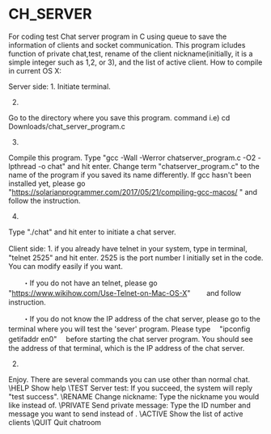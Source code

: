# CH_SERVER
For coding test
Chat server program in C using queue to save the information of clients and socket communication.
This program icludes function of private chat,test, rename of the client nickname(initially, 
it is a simple integer such as 1,2, or 3), and the list of active client.
How to compile in current OS X:


Server side:
1.
Initiate terminal.

2.
Go to the directory where you save this program.
command i.e) cd Downloads/chat_server_program.c

3. 
Compile this program. Type 
"gcc -Wall -Werror chatserver_program.c -O2 -lpthread -o chat" 
and hit enter.
Change term "chatserver_program.c" to the name of the program if you saved its name differently.
If gcc hasn't been installed yet, please go "https://solarianprogrammer.com/2017/05/21/compiling-gcc-macos/ "
     and follow the instruction.

4.
Type 
"./chat" 
and hit enter to initiate a chat server.

Client side:
1. 
if you already have telnet in your system, type in terminal,　
"telnet <IP address of chat server>  2525" 
and hit enter. 2525 is the port number I initially set in the code. You can modify easily if you want.

　　・If you do not have an telnet, please go "https://www.wikihow.com/Use-Telnet-on-Mac-OS-X"
   　　and follow instruction.

　　・If you do not know the IP address of the chat server, please go to the terminal where you will test the                     'sever' program. Please type 
      　"ipconfig getifaddr en0" 
      　before starting the chat server program. You should see the address of that terminal, which is the IP                        address of the chat server.

2. 
Enjoy. There are several commands you can use other than normal chat.
\HELP                                                 Show help
\TEST                                                 Server test: If you succeed, the system will reply "test success".
\RENAME <name>                                        Change nickname: Type the nickname you would like instead of<name>. 
\PRIVATE  <reference> <message>                       Send private message: Type the ID number and message
                                                      you want to send instead  of <reference> <message>.
\ACTIVE                                               Show the list of active clients
\QUIT                                                 Quit chatroom
